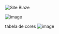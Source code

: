 ![Site Blaze](https://user-images.githubusercontent.com/104872538/171067128-27f37d2b-bd97-4253-8993-38d1216ebddd.png)


![image](https://user-images.githubusercontent.com/104872538/171067351-774a055f-0244-4d45-8fb9-1cf778ffb755.png)


tabela de cores
![image](https://user-images.githubusercontent.com/104872538/171067327-a30fc527-1cea-46fe-8077-d0dab15c438d.png)
